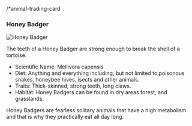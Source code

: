 /*animal-trading-card
<!DOCTYPE html>
<html>
<head>
	<meta charset="utf-8">
	<title>Animal Trading Cards</title>
	<link href="styles.css" rel="stylesheet" type="text/css">
</head>
<body>
	<div>
		<h3>Honey Badger</h3>
		<!-- your favorite animal's image goes here -->
		<img src="" alt="Honey Badger">
		<div>
			<!-- your favorite animal's interesting fact goes here -->
			<p>
				The teeth of a Honey Badger are strong enough to break the shell of a tortoise.
			</p>
			<ul>
				<!-- your favorite animal's list items go here -->
				<li><span>Scientific Name</span>: Mellivora capensis</li>
				<li><span>Diet</span>: Anything and everything including,
					but not limited to poisonous snakes, honeybee hives, isects and other animals.</li>
				<li><span>Traits</span>: Thick-skinned, strong teeth, long claws.</li>
				<li><span>Habitat</span>: Honey Badgers can be found in dry areas forest, and grasslands.</li>
			</ul>
			<!-- your favorite animal's description goes here -->
			<p>
				Honey Badgers are fearless solitary animals that have a high
				metabolism and that is why they practically eat all day long.
			</p>
		</div>
	</div>
</body>
</html>

